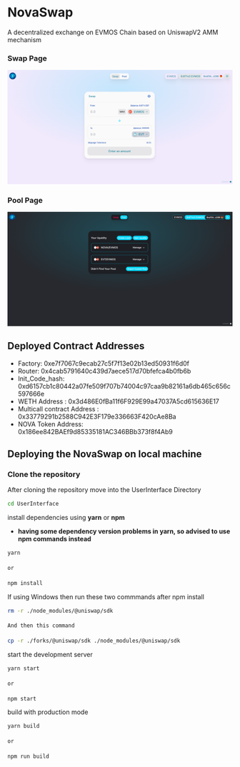 # NovaSwap
A decentralized exchange on EVMOS Chain based on UniswapV2 AMM mechanism

### Swap Page
<img src="UserInterface/src/assets/novaswap_images/swap_page.png" alt="Logo">

### Pool Page
<img src="UserInterface/src/assets/novaswap_images/pool_page_dark.png" alt="Logo">

## Deployed Contract Addresses

- Factory: 0xe7f7067c9ecab27c5f7f13e02b13ed50931f6d0f
- Router: 0x4cab5791640c439d7aece517d70bfefca4b0fb6b
- Init_Code_hash: 0xd6157cb1c80442a07fe509f707b74004c97caa9b82161a6db465c656c597666e
- WETH Address : 0x3d486E0fBa11f6F929E99a47037A5cd615636E17
- Multicall contract Address : 0x33779291b2588C942E3F179e336663F420cAe8Ba
- NOVA Token Address: 0x186ee842BAEf9d85335181AC346BBb373f8f4Ab9

## Deploying the NovaSwap on local machine

### Clone the repository

After cloning the repository move into the UserInterface Directory

```sh
cd UserInterface
```

install dependencies using **yarn** or **npm**

- **having some dependency version problems in yarn, so advised to use npm commands instead**

```sh
yarn

or

npm install
```
If using Windows then run these two commmands after npm install

```sh
rm -r ./node_modules/@uniswap/sdk

And then this command

cp -r ./forks/@uniswap/sdk ./node_modules/@uniswap/sdk
```

start the development server
```sh
yarn start

or

npm start
```

build with production mode
```sh
yarn build

or

npm run build
```